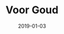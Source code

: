 ---
title: 'Voor Goud'
date: '2019-01-03'
client: 'WeTransfer'
ontwerpvraag: ''
members:
    -   name: Angel la Riviere
    -   name: Diego Otalvaro Cardona
    -   name: Regina Eloshvili Pereira
miro: ''
visual: ''
youtube: ''
teams: ''
---
